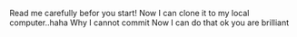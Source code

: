 Read me carefully befor you start!
Now I can clone it to my local computer..haha
Why I cannot commit
Now I can do that
ok you are brilliant